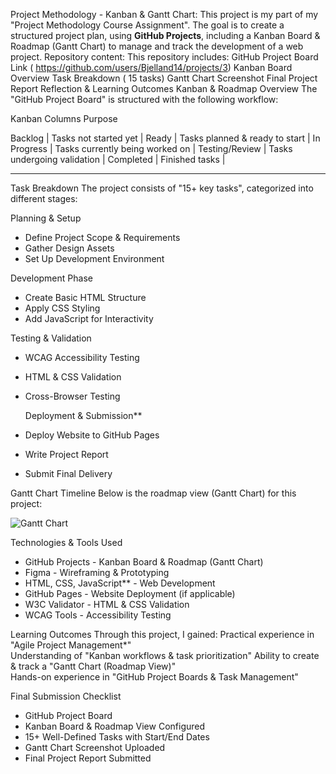  Project Methodology - Kanban & Gantt Chart:
 This project is my part of my "Project Methodology Course Assignment". 
 The goal is to create a structured project plan, using **GitHub Projects**, including a Kanban Board & Roadmap (Gantt Chart) to manage and track the development of a web project.
Repository content:
This repository includes:
GitHub Project Board Link ( https://github.com/users/Bjelland14/projects/3)
Kanban Board Overview
Task Breakdown ( 15 tasks)
Gantt Chart Screenshot
Final Project Report
Reflection & Learning Outcomes
Kanban & Roadmap Overview
The "GitHub Project Board" is structured with the following workflow:

Kanban Columns Purpose

 Backlog | Tasks not started yet |
 Ready | Tasks planned & ready to start |
 In Progress | Tasks currently being worked on |
 Testing/Review | Tasks undergoing validation |
 Completed | Finished tasks |

---

 Task Breakdown
The project consists of "15+ key tasks", categorized into different stages:

   Planning & Setup
-  Define Project Scope & Requirements
-  Gather Design Assets
-  Set Up Development Environment

  Development Phase
-  Create Basic HTML Structure
-  Apply CSS Styling
-  Add JavaScript for Interactivity

  Testing & Validation
-  WCAG Accessibility Testing
-  HTML & CSS Validation
- Cross-Browser Testing

  Deployment & Submission**
- Deploy Website to GitHub Pages
-  Write Project Report
-  Submit Final Delivery



 Gantt Chart Timeline
Below is the roadmap view (Gantt Chart) for this project:  

![Gantt Chart](Gantt_Chart.png)



 Technologies & Tools Used
- GitHub Projects - Kanban Board & Roadmap (Gantt Chart)
- Figma - Wireframing & Prototyping
- HTML, CSS, JavaScript** - Web Development
- GitHub Pages - Website Deployment (if applicable)
- W3C Validator - HTML & CSS Validation
- WCAG Tools - Accessibility Testing


 Learning Outcomes
 Through this project, I gained:
 Practical experience in "Agile Project Management*"  
 Understanding of "Kanban workflows & task prioritization" 
 Ability to create & track a "Gantt Chart (Roadmap View)"  
 Hands-on experience in "GitHub Project Boards & Task Management"  



   Final Submission Checklist
 - GitHub Project Board   
 - Kanban Board & Roadmap View Configured
 - 15+ Well-Defined Tasks with Start/End Dates  
 - Gantt Chart Screenshot Uploaded  
 - Final Project Report Submitted
